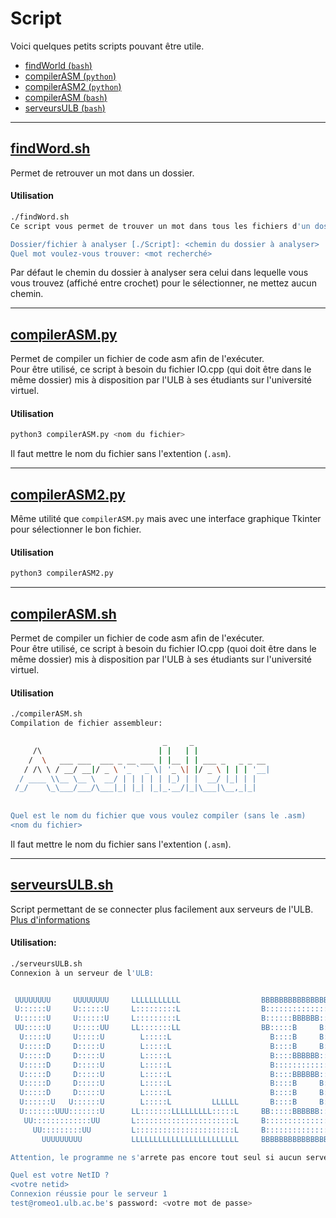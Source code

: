 # Script
Voici quelques petits scripts pouvant être utile.

- [findWorld (`bash`)](#findwordsh)
- [compilerASM (`python`)](#compilerasmpy)
- [compilerASM2 (`python`)](#compilerasm2py)
- [compilerASM (`bash`)](#compilerasmsh)
- [serveursULB (`bash`)](#serveursulbsh)

-------------------------------


## [findWord.sh](findWord.sh)
Permet de retrouver un mot dans un dossier.

#### Utilisation
```BASH
./findWord.sh 
Ce script vous permet de trouver un mot dans tous les fichiers d'un dossier

Dossier/fichier à analyser [./Script]: <chemin du dossier à analyser>
Quel mot voulez-vous trouver: <mot recherché>
```
Par défaut le chemin du dossier à analyser sera celui dans lequelle vous vous trouvez (affiché 
entre crochet) pour le sélectionner, ne mettez aucun chemin.


-------------------------------


## [compilerASM.py](compilerASM.py)
Permet de compiler un fichier de code asm afin de l'exécuter.        
Pour être utilisé, ce script à besoin du fichier IO.cpp (qui doit être dans le même dossier) mis à 
disposition par l'ULB à ses étudiants sur l'université virtuel.

#### Utilisation
```BASH
python3 compilerASM.py <nom du fichier>
```
Il faut mettre le nom du fichier sans l'extention (`.asm`).


-------------------------------


## [compilerASM2.py](compilerASM2.py)
Même utilité que `compilerASM.py` mais avec une interface graphique Tkinter pour sélectionner le bon
fichier.

#### Utilisation
```BASH
python3 compilerASM2.py
```


-------------------------------



## [compilerASM.sh](compilerASM.sh)
Permet de compiler un fichier de code asm afin de l'exécuter.        
Pour être utilisé, ce script à besoin du fichier IO.cpp (quoi doit être dans le même dossier) mis à 
disposition par l'ULB à ses étudiants sur l'université virtuel.

#### Utilisation
```BASH
./compilerASM.sh 
Compilation de fichier assembleur: 

                                  _     _                 
     /\                          | |   | |                
    /  \   ___ ___  ___ _ __ ___ | |__ | | ___ _   _ _ __ 
   / /\ \ / __/ __|/ _ \ '_ ` _ \| '_ \| |/ _ \ | | | '__|
  / ____ \\__ \__ \  __/ | | | | | |_) | |  __/ |_| | |   
 /_/    \_\___/___/\___|_| |_| |_|_.__/|_|\___|\__,_|_|   
                                                          
                                                          
Quel est le nom du fichier que vous voulez compiler (sans le .asm)
<nom du fichier>
```
Il faut mettre le nom du fichier sans l'extention (`.asm`).


-------------------------------

## [serveursULB.sh](serveursULB.sh)
Script permettant de se connecter plus facilement aux serveurs de l'ULB.            
[Plus d'informations](http://cs.ulb.ac.be/public/salles/faq)        

#### Utilisation:
```BASH
./serveursULB.sh 
Connexion à un serveur de l'ULB: 


 UUUUUUUU     UUUUUUUU     LLLLLLLLLLL                  BBBBBBBBBBBBBBBBB   
 U::::::U     U::::::U     L:::::::::L                  B::::::::::::::::B  
 U::::::U     U::::::U     L:::::::::L                  B::::::BBBBBB:::::B 
 UU:::::U     U:::::UU     LL:::::::LL                  BB:::::B     B:::::B
  U:::::U     U:::::U        L:::::L                      B::::B     B:::::B
  U:::::D     D:::::U        L:::::L                      B::::B     B:::::B
  U:::::D     D:::::U        L:::::L                      B::::BBBBBB:::::B 
  U:::::D     D:::::U        L:::::L                      B:::::::::::::BB  
  U:::::D     D:::::U        L:::::L                      B::::BBBBBB:::::B 
  U:::::D     D:::::U        L:::::L                      B::::B     B:::::B
  U:::::D     D:::::U        L:::::L                      B::::B     B:::::B
  U::::::U   U::::::U        L:::::L         LLLLLL       B::::B     B:::::B
  U:::::::UUU:::::::U      LL:::::::LLLLLLLLL:::::L     BB:::::BBBBBB::::::B
   UU:::::::::::::UU       L::::::::::::::::::::::L     B:::::::::::::::::B 
     UU:::::::::UU         L::::::::::::::::::::::L     B::::::::::::::::B  
       UUUUUUUUU           LLLLLLLLLLLLLLLLLLLLLLLL     BBBBBBBBBBBBBBBBB   

Attention, le programme ne s'arrete pas encore tout seul si aucun serveur n'a été trouvé

Quel est votre NetID ?
<votre netid>
Connexion réussie pour le serveur 1
test@romeo1.ulb.ac.be's password: <votre mot de passe>
```

